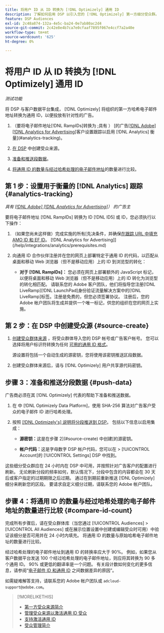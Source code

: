 ```yaml
---
title: 将用户 ID 从 ID 转换为 [!DNL Optimizely] 通用 ID
description: 了解如何启用 DSP 以引入您的 [!DNL Optimizely] 第一方细分受众群。
feature: DSP Audiences
exl-id: 2c48a874-132a-4e5c-ba24-0e7ab80ac2d4
source-git-commit: 2c42e8e4b7ca7e0cfaaf7895f067e4ccf7a2a40e
workflow-type: tm+mt
source-wordcount: '625'
ht-degree: 0%

---
```


# 将用户 ID 从 ID 转换为 [!DNL Optimizely] 通用 ID

*测试功能*

将 DSP 与客户数据平台集成， [!DNL Optimizely] 将组织的第一方哈希电子邮件地址转换为通用 ID，以便投放有针对性的广告。

1. （要将电子邮件地址[!DNL RampIDs]<!-- or [!DNL ID5] IDs -->转换为 ;具有 ） [的广告[[!DNL Adobe] [!DNL Analytics for Advertising]](/help/integrations/analytics/overview.md)客户设置跟踪以启用 [!DNL Analytics] 衡量](#analytics-tracking)。

1. [在 DSP](#source-create) 中创建受众来源。

1. [准备和推送段数据](#push-data)。

1. [将通用 ID 的数量与经过哈希处理的电子邮件地址](#compare-id-count)的数量进行比较。

## 第 1 步：设置用于衡量的 [!DNL Analytics] 跟踪 {#analytics-tracking}

*具有 [[!DNL Adobe] [!DNL Analytics for Advertising]](/help/integrations/analytics/overview.md)） 的广告主*

要将电子邮件地址 [!DNL RampIDs] 转换为 ID [!DNL ID5] 或 ID，您必须执行以下操作：

1. （如果您尚未这样做）完成实施的所有[先决条件，并确保[在跟踪 URL 中填充 AMO ID 和 EF ID](/help/integrations/analytics/ids.md)。 [!DNL Analytics for Advertising]](/help/integrations/analytics/prerequisites.md)

1. 向通用 ID 合作伙伴注册并在您的网页上部署特定于通用 ID 的代码，以匹配从桌面和移动 Web 浏览器（但不是移动应用）上的 ID 到浏览型的转化：

   * **对于 [!DNL RampIDs]：** 您必须在网页上部署额外的 JavaScript 标记，以便将桌面和移动 Web 浏览器（但不是移动应用）上的 ID 转化为浏览型的转化相匹配。 请联系您的 Adobe 客户团队，他们将指导您注册[!DNL LiveRamp][!DNL LaunchPad]身份验证流量解决方案中的[!DNL LiveRamp]标签。注册是免费的，但您必须签署协议。 注册后，您的 Adobe 帐户团队将生成并提供一个唯一标记，供您的组织在您的网页上实施。

## 第 2 步：在 DSP 中创建受众源 {#source-create}

1. [创建受众群体来源](source-manage.md) ，将受众群体导入您的 DSP 帐号或广告客户帐号。 您可以选择将用户标识符转换为任何 [可用的通用 ID 格式](source-about.md)。

   源设置将包括一个自动生成的源密钥，您将使用该密钥推送区段数据。

1. 创建受众群体来源后，请与 [!DNL Optimizely] 用户共享源代码密钥。

## 步骤 3：准备和推送分段数据 {#push-data}

广告商必须在其 [!DNL Optimizely] 代表的帮助下准备和推送数据。

1. 在 中 [!DNL Optimizely Data Platform]，使用 SHA-256 算法对广告客户受众的电子邮件 ID 进行哈希处理。

1. 按照 [[!DNL Optimizely's] 说明将分段推送到 DSP](https://support.optimizely.com/hc/en-us/articles/27974930963981-Integrate-Adobe-Ads)。 包括以下信息以启用集成：

   * **源密钥：**&#x200B;这是在步骤 2](#source-create) 中创建[的源密钥。

   * **帐户代码：**&#x200B;这是字母数字 DSP 帐户代码，您可以在 > [!UICONTROL Account]的 [!UICONTROL Settings] DSP 中找到。

这些细分受众群应在 24 小时内在 DSP 中可用，并按照针对广告客户的配置进行刷新。 无论刷新分段的频率如何，默认情况下，分段中包含的内容都会在 30 天后或客户指定的过期期限之后过期。 通过在到期前重新推送 [!DNL Optimizely] 细分来刷新您的区段。 要请求自定义细分过期，请联系您的 Adobe 帐户团队。

## 步骤 4：将通用 ID 的数量与经过哈希处理的电子邮件地址的数量进行比较 {#compare-id-count}

完成所有步骤后，请在受众群体库（当您通过 [!UICONTROL Audiences] > [!UICONTROL All Audiences] 或在展示位置设置中创建或编辑受众时可用）中验证该细分是否可用并在 24 小时内填充。 将通用 ID 的数量与原始哈希电子邮件地址的数量进行比较。

经过哈希处理的电子邮件地址到通用 ID 的转换率应大于 90%。 例如，如果您从客户数据平台发送 100 个经过哈希处理的电子邮件地址，则应将其转换为 90 多个通用 ID。 90% 或更低的翻译率是一个问题。 有关段计数如何变化的更多信息，请参阅“[电子邮件 ID 和通用 ID](#universal-ids-data-variances) 之间数据差异的原因”。

如需疑难解答支持，请联系您的 Adobe 帐户团队或 `adcloud-support@adobe.com`。

>[!MORELIKETHIS]
>
>* [第一方受众来源简介](/help/dsp/audiences/sources/source-about.md)
>* [管理受众来源以激活通用 ID 受众](source-manage.md)
>* [支持激活通用 ID](/help/dsp/audiences/universal-ids.md)
>* [受众管理简介](/help/dsp/audiences/audience-about.md)
